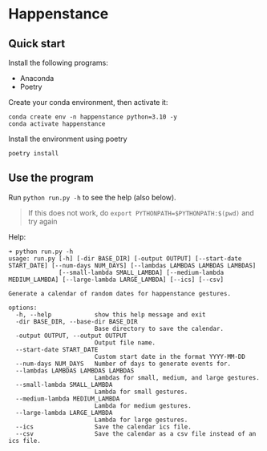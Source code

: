 # Happenstance

## Quick start 
Install the following programs: 

+ Anaconda 
+ Poetry 

Create your conda environment, then activate it:
```
conda create env -n happenstance python=3.10 -y
conda activate happenstance
```

Install the environment using poetry
```
poetry install
```

## Use the program

Run `python run.py -h` to see the help (also below).

> If this does not work, do `export PYTHONPATH=$PYTHONPATH:$(pwd)` and try again 

Help: 
```
➜ python run.py -h 
usage: run.py [-h] [-dir BASE_DIR] [-output OUTPUT] [--start-date START_DATE] [--num-days NUM_DAYS] [--lambdas LAMBDAS LAMBDAS LAMBDAS]
              [--small-lambda SMALL_LAMBDA] [--medium-lambda MEDIUM_LAMBDA] [--large-lambda LARGE_LAMBDA] [--ics] [--csv]

Generate a calendar of random dates for happenstance gestures.

options:
  -h, --help            show this help message and exit
  -dir BASE_DIR, --base-dir BASE_DIR
                        Base directory to save the calendar.
  -output OUTPUT, --output OUTPUT
                        Output file name.
  --start-date START_DATE
                        Custom start date in the format YYYY-MM-DD
  --num-days NUM_DAYS   Number of days to generate events for.
  --lambdas LAMBDAS LAMBDAS LAMBDAS
                        Lambdas for small, medium, and large gestures.
  --small-lambda SMALL_LAMBDA
                        Lambda for small gestures.
  --medium-lambda MEDIUM_LAMBDA
                        Lambda for medium gestures.
  --large-lambda LARGE_LAMBDA
                        Lambda for large gestures.
  --ics                 Save the calendar ics file.
  --csv                 Save the calendar as a csv file instead of an ics file.
```
